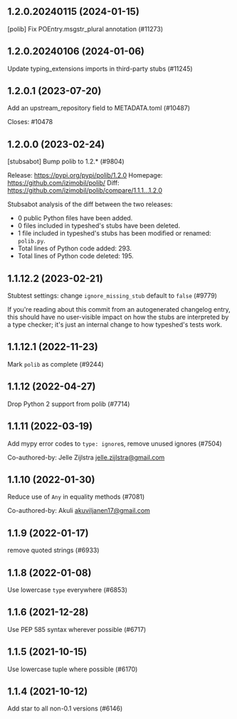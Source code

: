 ## 1.2.0.20240115 (2024-01-15)

[polib] Fix POEntry.msgstr_plural annotation (#11273)

## 1.2.0.20240106 (2024-01-06)

Update typing_extensions imports in third-party stubs (#11245)

## 1.2.0.1 (2023-07-20)

Add an upstream_repository field to METADATA.toml (#10487)

Closes: #10478

## 1.2.0.0 (2023-02-24)

[stubsabot] Bump polib to 1.2.* (#9804)

Release: https://pypi.org/pypi/polib/1.2.0
Homepage: https://github.com/izimobil/polib/
Diff: https://github.com/izimobil/polib/compare/1.1.1...1.2.0

Stubsabot analysis of the diff between the two releases:
 - 0 public Python files have been added.
 - 0 files included in typeshed's stubs have been deleted.
 - 1 file included in typeshed's stubs has been modified or renamed: `polib.py`.
 - Total lines of Python code added: 293.
 - Total lines of Python code deleted: 195.

## 1.1.12.2 (2023-02-21)

Stubtest settings: change `ignore_missing_stub` default to `false` (#9779)

If you're reading about this commit from an autogenerated changelog entry, this should have no user-visible impact on how the stubs are interpreted by a type checker; it's just an internal change to how typeshed's tests work.

## 1.1.12.1 (2022-11-23)

Mark `polib` as complete (#9244)

## 1.1.12 (2022-04-27)

Drop Python 2 support from polib (#7714)

## 1.1.11 (2022-03-19)

Add mypy error codes to `type: ignore`s, remove unused ignores (#7504)

Co-authored-by: Jelle Zijlstra <jelle.zijlstra@gmail.com>

## 1.1.10 (2022-01-30)

Reduce use of `Any` in equality methods (#7081)

Co-authored-by: Akuli <akuviljanen17@gmail.com>

## 1.1.9 (2022-01-17)

remove quoted strings (#6933)

## 1.1.8 (2022-01-08)

Use lowercase `type` everywhere (#6853)

## 1.1.6 (2021-12-28)

Use PEP 585 syntax wherever possible (#6717)

## 1.1.5 (2021-10-15)

Use lowercase tuple where possible (#6170)

## 1.1.4 (2021-10-12)

Add star to all non-0.1 versions (#6146)

